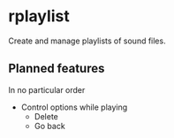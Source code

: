 # rplaylist

Create and manage playlists of sound files.

## Planned features
In no particular order
* Control options while playing
  * Delete
  * Go back
